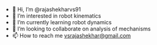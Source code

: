 - 👋 Hi, I’m @rajashekharvs91
- 👀 I’m interested in robot kinematics
- 🌱 I’m currently learning robot dynamics
- 💞️ I’m looking to collaborate on analysis of mechanisms
- 📫 How to reach me vsrajashekhar@gmail.com

<!---
rajashekharvs91/rajashekharvs91 is a ✨ special ✨ repository because its `README.md` (this file) appears on your GitHub profile.
You can click the Preview link to take a look at your changes.
--->
